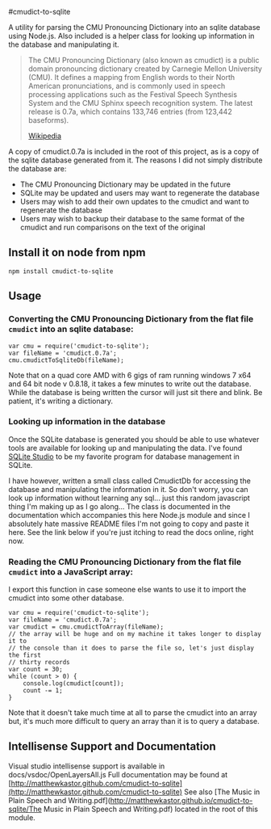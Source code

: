 #cmudict-to-sqlite

A utility for parsing the CMU Pronouncing Dictionary into an sqlite database 
using Node.js. Also included is a helper class for looking up information in the database and 
manipulating it.

> The CMU Pronouncing Dictionary (also known as cmudict) is a public domain 
> pronouncing dictionary created by Carnegie Mellon University (CMU). It 
> defines a mapping from English words to their North American pronunciations, 
> and is commonly used in speech processing applications such as the Festival 
> Speech Synthesis System and the CMU Sphinx speech recognition system. The 
> latest release is 0.7a, which contains 133,746 entries (from 123,442 
> baseforms).
>
> [Wikipedia](http://en.wikipedia.org/wiki/CMU_Pronouncing_Dictionary)

A copy of cmudict.0.7a is included in the root of this project, as is a copy of 
the sqlite database generated from it. The reasons I did not simply distribute 
the database are:

* The CMU Pronouncing Dictionary may be updated in the future
* SQLite may be updated and users may want to regenerate the database
* Users may wish to add their own updates to the cmudict and want to regenerate the database
* Users may wish to backup their database to the same format of the cmudict and run comparisons on the text of the original


## Install it on node from npm

`npm install cmudict-to-sqlite`

## Usage


### Converting the CMU Pronouncing Dictionary from the flat file `cmudict` into an sqlite database:

```
var cmu = require('cmudict-to-sqlite');
var fileName = 'cmudict.0.7a';
cmu.cmudictToSqliteDb(fileName);
```

Note that on a quad core AMD with 6 gigs of ram running windows 7 x64 and 
64 bit node v 0.8.18, it takes a few minutes to write out the database. While 
the database is being written the cursor will just sit there and blink. Be 
patient, it's writing a dictionary.


### Looking up information in the database

Once the SQLite database is generated you should be able to use whatever tools 
are available for looking up and manipulating the data. I've found 
[SQLite Studio](http://sqlitestudio.pl/) to be my favorite program for database 
management in SQLite. 

I have however, written a small class called CmudictDb for accessing the 
database and manipulating the information in it. So don't worry, you can look 
up information without learning any sql... just this random javascript 
thing I'm making up as I go along... The class is documented in the 
documentation which accompanies this here Node.js module and since I 
absolutely hate massive README files I'm not going to copy and paste it 
here. See the link below if you're just itching to read the docs online, 
right now.



### Reading the CMU Pronouncing Dictionary from the flat file `cmudict` into a JavaScript array:

I export this function in case someone else wants to use it to import the 
cmudict into some other database. 

```
var cmu = require('cmudict-to-sqlite');
var fileName = 'cmudict.0.7a';
var cmudict = cmu.cmudictToArray(fileName);
// the array will be huge and on my machine it takes longer to display it to 
// the console than it does to parse the file so, let's just display the first 
// thirty records
var count = 30;
while (count > 0) {
    console.log(cmudict[count]);
    count -= 1;
}
```

Note that it doesn't take much time at all to parse the cmudict into an array 
but, it's much more difficult to query an array than it is to query a database.


## Intellisense Support and Documentation

Visual studio intellisense support is available in docs/vsdoc/OpenLayersAll.js
Full documentation may be found at [http://matthewkastor.github.com/cmudict-to-sqlite](http://matthewkastor.github.com/cmudict-to-sqlite)
See also 
[The Music in Plain Speech and Writing.pdf](http://matthewkastor.github.io/cmudict-to-sqlite/The Music in Plain Speech and Writing.pdf) 
located in the root of this module.